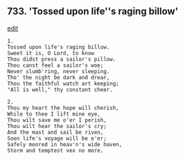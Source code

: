 
## 733.  'Tossed upon life''s raging billow'
[edit](https://docs.google.com/document/d/1ABqHLoVMTb3FwL5S9UKbGf1Oy_WTwIN6/edit?mode=html)



    1.
    Tossed upon life's raging billow.
    Sweet it is, O Lord, to know
    Thou didst press a sailor's pillow.
    Thou canst feel a sailor's woe;
    Never slumb'ring, never sleeping.
    Tho' the night be dark and drear,
    Thou the faithful watch art keeping;
    "All is well," thy constant cheer.

    2.
    Thou my heart the hope will cherish,
    While to thee I lift mine eye,
    Thou wilt save me o'er I perish,
    Thou wilt hear the sailor's cry;
    And the mast and sail be riven,
    Soon life's voyage will be o'er;
    Safely moored in heav'n's wide haven,
    Storm and temptest vex no more.
